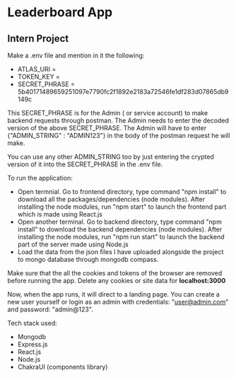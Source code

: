 # Leaderboard App
## Intern Project

Make a .env file and mention in it the following:
- ATLAS_URI = <URL of your mongodb database>
- TOKEN_KEY = <any random string>
- SECRET_PHRASE = 5b40171489659251097e7790fc2f1892e2183a72546fe1df283d07865db9149c

This SECRET_PHRASE is for the Admin ( or service account) to make backend requests through postman. The Admin needs to enter the decoded version of the above SECRET_PHRASE. The Admin will have to enter {"ADMIN_STRING" : "ADMIN123"} in the body of the postman request he will make. 

You can use any other ADMIN_STRING too by just entering the crypted version of it into the SECRET_PHRASE in the .env file.

To run the application:
- Open termnial. Go to frontend directory, type command "npm install" to download all the packages/dependencies (node modules). After installing the node modules, run "npm start" to launch the frontend part which is made using React.js
- Open another terminal. Go to backend directory, type command "npm install" to download the backend dependencies (node modules). After installing the node modules, run "npm run start" to launch the backend part of the server made using Node.js
- Load the data from the json files I have uploaded alongside the project to mongo database through mongodb compass.


Make sure that the all the cookies and tokens of the browser are removed before running the app. 
Delete any cookies or site data for **localhost:3000**

Now, when the app runs, it will direct to a landing page. You can create a new user yourself or login as an admin with credentials: "user@admin.com" and password: "admin@123". 

Tech stack used:
- Mongodb
- Express.js
- React.js
- Node.js
- ChakraUI (components library)
